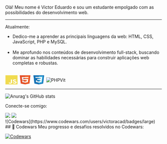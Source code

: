 Olá! Meu nome é Victor Eduardo e sou um estudante empolgado com as possibilidades do desenvolvimento web.
<hr>
Atualmente:

<ul><li>Dedico-me a aprender as principais linguagens da web: HTML, CSS, JavaScript, PHP e MySQL.</li><br>
<li>Me aprofundo nos conteúdos de desenvolvimento full-stack, buscando dominar as habilidades necessárias para construir aplicações web completas e robustas.</li></ul>

<div style="display: inline_block"><br>
  <img align="center" alt="javaScrpitVit" height="30" width="40" src="https://raw.githubusercontent.com/devicons/devicon/master/icons/javascript/javascript-plain.svg">
  <img align="center" alt="HTMLVit" height="30" width="40" src="https://raw.githubusercontent.com/devicons/devicon/master/icons/html5/html5-original.svg">
  <img align="center" alt="CSSVit" height="30" width="40" src="https://raw.githubusercontent.com/devicons/devicon/master/icons/css3/css3-original.svg">
  <img align="center" alt="PHPVit" height="30" width="40" src="https://cdn.jsdelivr.net/gh/devicons/devicon@latest/icons/php/php-original.svg" />
</div>

  <hr>



![Anurag's GitHub stats](https://github-readme-stats.vercel.app/api?username=victoracad&show_icons=true&theme=radical)


  Conecte-se comigo:
<div>
<a href="https://www.instagram.com/victorcarv99" target="_blank"><img src="https://img.shields.io/badge/-Instagram-%23E4405F?style=for-the-badge&logo=instagram&logoColor=white" target="_blank"></a>
<a href="https://www.linkedin.com/in/victor-eduardo-carvalho-do-rego-6b60b22ba/" target="_blank"><img src="https://img.shields.io/badge/-LinkedIn-%230077B5?style=for-the-badge&logo=linkedin&logoColor=white" target="_blank"></a>
</div>
![Codewars](https://www.codewars.com/users/victoracad/badges/large)
## 🚀 Codewars
Meu progresso e desafios resolvidos no Codewars:

[![Codewars](https://www.codewars.com/users/SEU_USUARIO/badges/large)](https://www.codewars.com/users/SEU_USUARIO)

